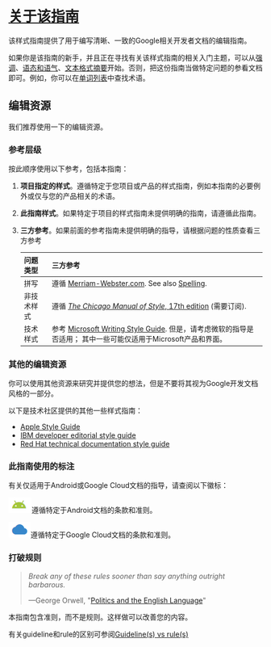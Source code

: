 # [关于该指南](https://developers.google.com/style)

该样式指南提供了用于编写清晰、一致的Google相关开发者文档的编辑指南。

如果你是该指南的新手，并且正在寻找有关该样式指南的相关入门主题，可以从[强调](Highlights.md)、[语态和语气](../General_principles/Voice_and_tone.md)、[文本格式摘要](../Key_resources/Text-formatting_summary.md)开始。否则，把这份指南当做特定问题的参看文档即可。例如，你可以在[单词列表](../Key_resources/Word_list.md)中查找术语。

## 编辑资源

我们推荐使用一下的编辑资源。

### 参考层级

按此顺序使用以下参考，包括本指南：

1. **项目指定的样式**。遵循特定于您项目或产品的样式指南，例如本指南的必要例外或仅与您的产品相关的术语。

2. **此指南样式**。如果特定于项目的样式指南未提供明确的指南，请遵循此指南。

3. **三方参考**。如果前面的参考指南未提供明确的指导，请根据问题的性质查看三方参考

   | 问题类型   | 三方参考                                                     |
   | :--------- | :----------------------------------------------------------- |
   | 拼写       | 遵循 [Merriam-Webster.com](https://www.merriam-webster.com/). See also [Spelling](https://developers.google.com/style/spelling). |
   | 非技术样式 | 遵循 [*The Chicago Manual of Style*, 17th edition](https://www.chicagomanualofstyle.org/home.html) (需要订阅). |
   | 技术样式   | 参考 [Microsoft Writing Style Guide](https://docs.microsoft.com/style-guide/welcome/). 但是，请考虑微软的指导是否适用； 其中一些可能仅适用于Microsoft产品和界面。 |

### 其他的编辑资源

你可以使用其他资源来研究并提供您的想法，但是不要将其视为Google开发文档风格的一部分。

以下是技术社区提供的其他一些样式指南：

- [Apple Style Guide](https://help.apple.com/applestyleguide/)
- [IBM developer editorial style guide](https://www.ibm.com/developerworks/library/styleguidelines/index.html)
- [Red Hat technical documentation style guide](https://stylepedia.net/)

### 此指南使用的标注

有关仅适用于Android或Google Cloud文档的指导，请查阅以下徽标：

![image-20210523064251865](assets/image-20210523064251865.png)遵循特定于Android文档的条款和准则。

![image-20210523064309419](assets/image-20210523064309419.png)遵循特定于Google Cloud文档的条款和准则。

### 打破规则

> *Break any of these rules sooner than say anything outright barbarous.*
>
> —George Orwell, "[Politics and the English Language](https://www.orwellfoundation.com/the-orwell-foundation/orwell/essays-and-other-works/politics-and-the-english-language/)"

本指南包含准则，而不是规则。这样做可以改善您的内容。

有关guideline和rule的区别可参阅[Guideline(s) vs rule(s)](https://english.stackexchange.com/questions/323089/guidelines-vs-rules)
